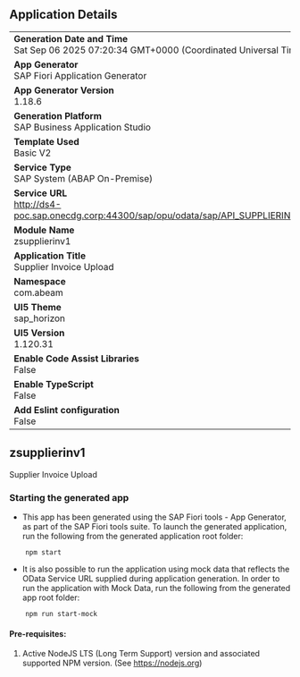 ## Application Details
|               |
| ------------- |
|**Generation Date and Time**<br>Sat Sep 06 2025 07:20:34 GMT+0000 (Coordinated Universal Time)|
|**App Generator**<br>SAP Fiori Application Generator|
|**App Generator Version**<br>1.18.6|
|**Generation Platform**<br>SAP Business Application Studio|
|**Template Used**<br>Basic V2|
|**Service Type**<br>SAP System (ABAP On-Premise)|
|**Service URL**<br>http://ds4-poc.sap.onecdg.corp:44300/sap/opu/odata/sap/API_SUPPLIERINVOICE_PROCESS_SRV|
|**Module Name**<br>zsupplierinv1|
|**Application Title**<br>Supplier Invoice Upload|
|**Namespace**<br>com.abeam|
|**UI5 Theme**<br>sap_horizon|
|**UI5 Version**<br>1.120.31|
|**Enable Code Assist Libraries**<br>False|
|**Enable TypeScript**<br>False|
|**Add Eslint configuration**<br>False|

## zsupplierinv1

Supplier Invoice Upload

### Starting the generated app

-   This app has been generated using the SAP Fiori tools - App Generator, as part of the SAP Fiori tools suite.  To launch the generated application, run the following from the generated application root folder:

```
    npm start
```

- It is also possible to run the application using mock data that reflects the OData Service URL supplied during application generation.  In order to run the application with Mock Data, run the following from the generated app root folder:

```
    npm run start-mock
```

#### Pre-requisites:

1. Active NodeJS LTS (Long Term Support) version and associated supported NPM version.  (See https://nodejs.org)


